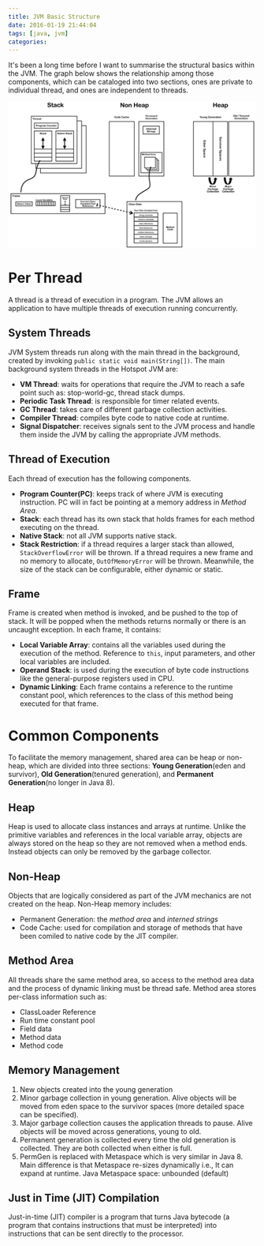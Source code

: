 ```yaml
---
title: JVM Basic Structure
date: 2016-01-19 21:44:04
tags: [java, jvm]
categories:
---
```


It's been a long time before I want to summarise the structural basics within the JVM.
The graph below shows the relationship among those components, which can be cataloged into two sections, ones are private to individual thread,
and ones are independent to threads.

![](images/JVM_Internal_Architecture_small.png)

<!-- more -->
# Per Thread
A thread is a thread of execution in a program. The JVM allows an application to have multiple threads of execution running concurrently.

## System Threads
JVM System threads run along with the main thread in the background, created by invoking `public static void main(String[])`. The main background system threads in the Hotspot JVM are:

* **VM Thread**: waits for operations that require the JVM to reach a safe point such as: stop-world-gc, thread stack dumps.
* **Periodic Task Thread**: is responsible for timer related events.
* **GC Thread**: takes care of different garbage collection activities.
* **Compiler Thread**: compiles byte code to native code at runtime.
* **Signal Dispatcher**: receives signals sent to the JVM process and handle them inside the JVM by calling the appropriate JVM methods.

## Thread of Execution
Each thread of execution has the following components.

* **Program Counter(PC)**: keeps track of where JVM is executing instruction. PC will in fact be pointing at a memory address in _Method Area_.
* **Stack**: each thread has its own stack that holds frames for each method executing on the thread.
* **Native Stack**: not all JVM supports native stack.
* **Stack Restriction**: if a thread requires a larger stack than allowed, `StackOverflowError` will be thrown. If a thread requires a new frame and no memory to allocate, `OutOfMemoryError` will be thrown. Meanwhile, the size of the stack can be configurable, either dynamic or static.

## Frame
Frame is created when method is invoked, and be pushed to the top of stack. It will be popped when the methods returns normally or there is an uncaught exception. In each frame, it contains:

* **Local Variable Array**: contains all the variables used during the execution of the method. Reference to `this`, input parameters, and other local variables are included.
* **Operand Stack**: is used during the execution of byte code instructions like the general-purpose registers used in CPU.
* **Dynamic Linking**: Each frame contains a reference to the runtime constant pool, which references to the class of this method being executed for that frame.

# Common Components
To facilitate the memory management, shared area can be heap or non-heap, which are divided into three sections: **Young Generation**(eden and survivor), **Old Generation**(tenured generation), and **Permanent Generation**(no longer in Java 8).

## Heap

Heap is used to allocate class instances and arrays at runtime. Unlike the primitive variables and references in the local variable array, objects are always stored on the heap so they are not removed when a method ends. Instead objects can only be removed by the garbage collector.

## Non-Heap

Objects that are logically considered as part of the JVM mechanics are not created on the heap. Non-Heap memory includes:
* Permanent Generation: the _method area_ and _interned strings_
* Code Cache: used for compilation and storage of methods that have been comiled to native code by the JIT compiler.

## Method Area
All threads share the same method area, so access to the method area data and the process of dynamic linking must be thread safe. Method area stores per-class information such as:
* ClassLoader Reference
* Run time constant pool
* Field data
* Method data
* Method code

## Memory Management
1. New objects created into the young generation
2. Minor garbage collection in young generation. Alive objects will be moved from eden space to the survivor spaces (more detailed space can be specified).
3. Major garbage collection causes the application threads to pause. Alive objects will be moved across generations, young to old.
4. Permanent generation is collected every time the old generation is collected. They are both collected when either is full.
5. PermGen is replaced with Metaspace which is very similar in Java 8. Main difference is that Metaspace re-sizes dynamically i.e., It can expand at runtime. Java Metaspace space: unbounded (default)

## Just in Time (JIT) Compilation

Just-in-time (JIT) compiler is a program that turns Java bytecode (a program that contains instructions that must be interpreted) into instructions that can be sent directly to the processor.